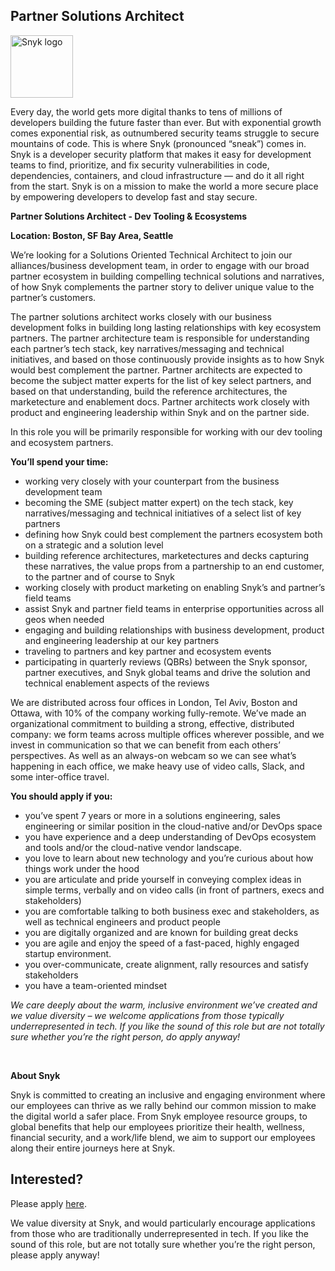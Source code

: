 Partner Solutions Architect
---

<img src="https://res.cloudinary.com/snyk/image/upload/v1537345894/press-kit/brand/logo-black.png" width="100" alt="Snyk logo" />

<div class="content-intro"><p><span style="font-weight: 400;">Every day, the world gets more digital thanks to tens of millions of developers building the future faster than ever. But with exponential growth comes exponential risk, as outnumbered security teams struggle to secure mountains of code. This is where Snyk (pronounced “sneak”) comes in. Snyk is a developer security platform that makes it easy for development teams to find, prioritize, and fix security vulnerabilities in code, dependencies, containers, and cloud infrastructure — and do it all right from the start. Snyk is on a mission to make the world a more secure place by empowering developers to develop fast and stay secure.</span></p></div><p><strong>Partner Solutions Architect - Dev Tooling &amp; Ecosystems</strong></p>
<p><strong>Location: Boston, SF Bay Area, Seattle</strong></p>
<p><span style="font-weight: 400;">We’re looking for a Solutions Oriented Technical Architect to join our alliances/business development team, in order to engage with our broad partner ecosystem in building compelling technical solutions and narratives, of how Snyk complements the partner story to deliver unique value to the partner’s customers.</span></p>
<p><span style="font-weight: 400;">The partner solutions architect works closely with our business development folks in building long lasting relationships with key ecosystem partners. The partner architecture team is responsible for understanding each partner’s tech stack, key narratives/messaging and technical initiatives, and based on those continuously provide insights as to how Snyk would best complement the partner. Partner architects are expected to become the subject matter experts for the list of key select partners, and based on that understanding, build the reference architectures, the marketecture and enablement docs. Partner architects work closely with product and engineering leadership within Snyk and on the partner side.&nbsp;</span></p>
<p><span style="font-weight: 400;">In this role you will be primarily responsible for working with our dev tooling and ecosystem partners.</span></p>
<p><strong>You’ll spend your time:</strong></p>
<ul>
<li style="font-weight: 400;"><span style="font-weight: 400;">working very closely with your counterpart from the business development team</span></li>
<li style="font-weight: 400;"><span style="font-weight: 400;">becoming the SME (subject matter expert) on the tech stack, key narratives/messaging and technical initiatives of a select list of key partners</span></li>
<li style="font-weight: 400;"><span style="font-weight: 400;">defining how Snyk could best complement the partners ecosystem both on a strategic and a solution level</span></li>
<li style="font-weight: 400;"><span style="font-weight: 400;">building reference architectures, marketectures and decks capturing these narratives, the value props from a partnership to an end customer, to the partner and of course to Snyk</span></li>
<li style="font-weight: 400;"><span style="font-weight: 400;">working closely with product marketing on enabling Snyk’s and partner’s field teams</span></li>
<li style="font-weight: 400;"><span style="font-weight: 400;">assist Snyk and partner field teams in enterprise opportunities across all geos when needed</span></li>
<li style="font-weight: 400;"><span style="font-weight: 400;">engaging and building relationships with business development, product and engineering leadership at our key partners</span></li>
<li style="font-weight: 400;"><span style="font-weight: 400;">traveling to partners and key partner and ecosystem events</span></li>
<li style="font-weight: 400;"><span style="font-weight: 400;">participating in quarterly reviews (QBRs) between the Snyk sponsor, partner executives, and Snyk global teams and drive the solution and technical enablement aspects of the reviews</span></li>
</ul>
<p><span style="font-weight: 400;">We are distributed across four offices in London, Tel Aviv, Boston and Ottawa, with 10% of the company working fully-remote. We’ve made an organizational commitment to building a strong, effective, distributed company: we form teams across multiple offices wherever possible, and we invest in communication so that we can benefit from each others’ perspectives. As well as an always-on webcam so we can see what’s happening in each office, we make heavy use of video calls, Slack, and some inter-office travel.</span></p>
<p><strong>You should apply if you:</strong></p>
<ul>
<li style="font-weight: 400;"><span style="font-weight: 400;">you’ve spent 7 years or more in a solutions engineering, sales engineering or similar position in the cloud-native and/or DevOps space</span></li>
<li style="font-weight: 400;"><span style="font-weight: 400;">you have experience and a deep understanding of DevOps ecosystem and tools and/or the cloud-native vendor landscape.</span></li>
<li style="font-weight: 400;"><span style="font-weight: 400;">you love to learn about new technology and you’re curious about how things work under the hood</span></li>
<li style="font-weight: 400;"><span style="font-weight: 400;">you are articulate and pride yourself in conveying complex ideas in simple terms, verbally and on video calls (in front of partners, execs and stakeholders)</span></li>
<li style="font-weight: 400;"><span style="font-weight: 400;">you are comfortable talking to both business exec and stakeholders, as well as technical engineers and product people</span></li>
<li style="font-weight: 400;"><span style="font-weight: 400;">you are digitally organized and are known for building great decks</span></li>
<li style="font-weight: 400;"><span style="font-weight: 400;">you are agile and enjoy the speed of a fast-paced, highly engaged startup environment.</span></li>
<li style="font-weight: 400;"><span style="font-weight: 400;">you over-communicate, create alignment, rally resources and satisfy stakeholders</span></li>
<li style="font-weight: 400;"><span style="font-weight: 400;">you have a team-oriented mindset</span></li>
</ul><div class="content-conclusion"><p><em data-stringify-type="italic">We care deeply about the warm, inclusive environment we’ve created and we value diversity – we welcome applications from those typically underrepresented in tech. If you like the sound of this role but are not totally sure whether you’re the right person, do apply anyway!</em></p>
<p>&nbsp;</p>
<p><strong>About Snyk</strong></p>
<p><strong><span style="font-weight: 400;">Snyk is committed to creating an inclusive and engaging environment where our employees can thrive as we rally behind our common mission to make the digital world a safer place. From Snyk employee resource groups, to global benefits that help our employees prioritize their health, wellness, financial security, and a work/life blend, we aim to support our employees along their entire journeys here at Snyk. </span></strong></p></div>

Interested?
---

Please apply [here](https://boards.greenhouse.io/snyk/jobs/6484671002#app).

We value diversity at Snyk, and would particularly encourage applications from those who are traditionally underrepresented in tech.
If you like the sound of this role, but are not totally sure whether you’re the right person, please apply anyway!
